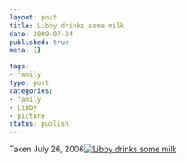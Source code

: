 ```yaml
--- 
layout: post
title: Libby drinks some milk
date: 2009-07-24
published: true
meta: {}

tags: 
- family
type: post
categories: 
- family
- Libby
- picture
status: publish
---
```

Taken July 26, 2006[![Libby drinks some milk](http://media.eick.us/2011/05/222774902_aaa55710cb.jpg)](http://www.flickr.com/photos/19429588@N00/222774902 "View 'Libby drinks some milk' on Flickr.com")

